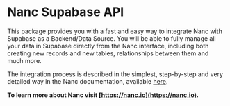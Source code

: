 # Nanc Supabase API

This package provides you with a fast and easy way to integrate Nanc with Supabase as a Backend/Data Source. You will be able to fully manage all your data in Supabase directly from the Nanc interface, including both creating new records and new tables, relationships between them and much more.

The integration process is described in the simplest, step-by-step and very detailed way in the Nanc documentation, available [here](https://nanc.io/docs/modules/api/nanc_api_supabase).

**To learn more about Nanc visit [https://nanc.io](https://nanc.io).**